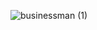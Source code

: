 ![businessman (1)](https://user-images.githubusercontent.com/62134751/88529876-3715e700-d01e-11ea-9385-aa5e058c707c.jpg)

